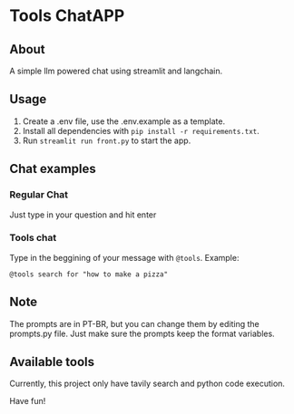 # Tools ChatAPP

## About

A simple llm powered chat using streamlit and langchain.

## Usage

1. Create a .env file, use the .env.example as a template.
2. Install all dependencies with `pip install -r requirements.txt`.
2. Run `streamlit run front.py` to start the app.

## Chat examples

### Regular Chat

Just type in your question and hit enter

### Tools chat
Type in the beggining of your message with `@tools`. Example:

`@tools search for "how to make a pizza"`

## Note
The prompts are in PT-BR, but you can change them by editing the prompts.py file. Just make sure the prompts keep the format variables.

## Available tools

Currently, this project only have tavily search and python code execution.

Have fun!